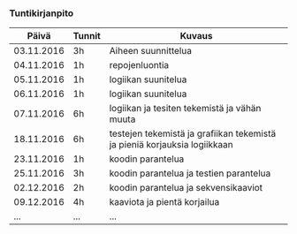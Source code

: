 ### Tuntikirjanpito
Päivä | Tunnit | Kuvaus
--------------- | ----- | ------
03.11.2016 | 3h | Aiheen suunnittelua
04.11.2016 | 1h | repojenluontia
05.11.2016 | 1h | logiikan suunitelua
06.11.2016 | 1h | logiikan suunitelua
07.11.2016 | 6h | logiikan ja tesiten tekemistä ja vähän muuta
18.11.2016 | 6h | testejen tekemistä ja grafiikan tekemistä ja pieniä korjauksia logiikkaan
23.11.2016 | 1h | koodin parantelua
25.11.2016 | 3h | koodin parantelua ja testien parantelua
02.12.2016 | 2h | koodin parantelua ja sekvensikaaviot
09.12.2016 | 4h | kaaviota ja pientä korjailua
... | ... | ...
